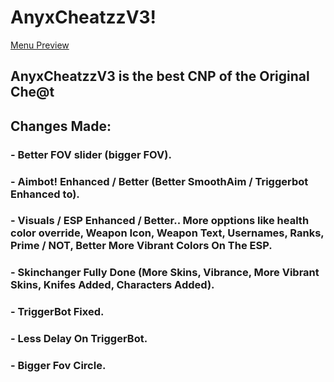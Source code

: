 # AnyxCheatzzV3!

[Menu Preview](https://pbs.twimg.com/media/GFPSMTvWIAAOoaP?format=jpg&name=large)

## AnyxCheatzzV3 is the best CNP of the Original Che@t

## Changes Made:

### - Better FOV slider (bigger FOV).
### - Aimbot! Enhanced / Better (Better SmoothAim / Triggerbot Enhanced to).
### - Visuals / ESP Enhanced / Better.. More opptions like health color override, Weapon Icon, Weapon Text, Usernames, Ranks, Prime / NOT, Better More Vibrant Colors On The ESP.
### - Skinchanger Fully Done (More Skins, Vibrance, More Vibrant Skins, Knifes Added, Characters Added).
### - TriggerBot Fixed.
### - Less Delay On TriggerBot.
### - Bigger Fov Circle.
